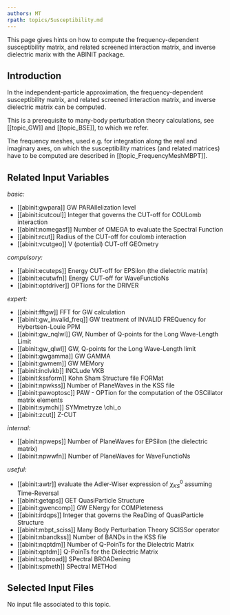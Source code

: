 ```yaml
---
authors: MT
rpath: topics/Susceptibility.md
---
```

<!--
This file is automatically generated by mksite.py. All changes will be lost.
Change the input yaml files or the python code
-->

This page gives hints on how to compute the frequency-dependent susceptibility matrix, and related screened
interaction matrix, and inverse dielectric marix with the ABINIT package.

## Introduction

In the independent-particle approximation, the frequency-dependent
susceptibility matrix, and related screened interaction matrix, and inverse
dielectric matrix can be computed.

This is a prerequisite to many-body perturbation theory calculations, see
[[topic_GW]] and [[topic_BSE]], to which we refer.

The frequency meshes, used e.g. for integration along the real and imaginary
axes, on which the susceptibility matrices (and related matrices) have to be
computed are described in [[topic_FrequencyMeshMBPT]].



## Related Input Variables

*basic:*

- [[abinit:gwpara]]  GW PARAllelization level
- [[abinit:icutcoul]]  Integer that governs the CUT-off for COULomb interaction
- [[abinit:nomegasf]]  Number of OMEGA to evaluate the Spectral Function
- [[abinit:rcut]]  Radius of the CUT-off for coulomb interaction
- [[abinit:vcutgeo]]  V (potential) CUT-off GEOmetry
 
*compulsory:*

- [[abinit:ecuteps]]  Energy CUT-off for EPSilon (the dielectric matrix)
- [[abinit:ecutwfn]]  Energy CUT-off for WaveFunctioNs
- [[abinit:optdriver]]  OPTions for the DRIVER
 
*expert:*

- [[abinit:fftgw]]  FFT for GW calculation
- [[abinit:gw_invalid_freq]]  GW treatment of INVALID FREQuency for Hybertsen-Louie PPM
- [[abinit:gw_nqlwl]]  GW, Number of Q-points for the Long Wave-Length Limit
- [[abinit:gw_qlwl]]  GW, Q-points for the Long Wave-Length limit
- [[abinit:gwgamma]]  GW GAMMA
- [[abinit:gwmem]]  GW MEMory
- [[abinit:inclvkb]]  INCLude VKB
- [[abinit:kssform]]  Kohn Sham Structure file FORMat
- [[abinit:npwkss]]  Number of PlaneWaves in the KSS file
- [[abinit:pawoptosc]]  PAW - OPTion for the computation of the OSCillator matrix elements
- [[abinit:symchi]]  SYMmetryze \chi_o
- [[abinit:zcut]]  Z-CUT
 
*internal:*

- [[abinit:npweps]]  Number of PlaneWaves for EPSilon (the dielectric matrix)
- [[abinit:npwwfn]]  Number of PlaneWaves for WaveFunctioNs
 
*useful:*

- [[abinit:awtr]]  evaluate the Adler-Wiser expression of $\chi^{0}_{KS}$ assuming Time-Reversal
- [[abinit:getqps]]  GET QuasiParticle Structure
- [[abinit:gwencomp]]  GW ENergy for COMPleteness
- [[abinit:irdqps]]  Integer that governs the ReaDing of QuasiParticle Structure
- [[abinit:mbpt_sciss]]  Many Body Perturbation Theory SCISSor operator
- [[abinit:nbandkss]]  Number of BANDs in the KSS file
- [[abinit:nqptdm]]  Number of Q-PoinTs for the Dielectric Matrix
- [[abinit:qptdm]]  Q-PoinTs for the Dielectric Matrix
- [[abinit:spbroad]]  SPectral BROADening
- [[abinit:spmeth]]  SPectral METHod
 

## Selected Input Files

No input file associated to this topic.

